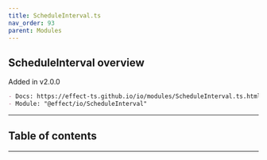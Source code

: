 ```yaml
---
title: ScheduleInterval.ts
nav_order: 93
parent: Modules
---
```


## ScheduleInterval overview

Added in v2.0.0

```md
- Docs: https://effect-ts.github.io/io/modules/ScheduleInterval.ts.html
- Module: "@effect/io/ScheduleInterval"
```

---

<h2 class="text-delta">Table of contents</h2>

---

